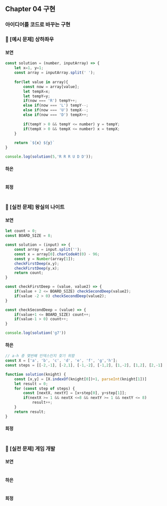 ## Chapter 04 구현
### 아이디어를 코드로 바꾸는 구현
### 📌 [예시 문제] 상하좌우
#### 보연
```javascript
const solution = (number, inputArray) => {
    let x=1, y=1;
    const array = inputArray.split(' ');
    
    for(let value in array){
        const now = array[value];
        let tempX=x;
        let tempY=y;
        if(now === 'R') tempY++;
        else if(now === 'L') tempY--;
        else if(now === 'U') tempX--;
        else if(now === 'D') tempX++;
    
        if(tempY > 0 && tempY <= number) y = tempY;
        if(tempX > 0 && tempX <= number) x = tempX;
    }
    
    return `${x} ${y}`   
}

console.log(solution(5,'R R R U D D'));
```
#### 하은
```javascript

```
#### 희정
```javascript

```

### 📌 [실전 문제] 왕실의 나이트
#### 보연
```javascript
let count = 0;
const BOARD_SIZE = 8;

const solution = (input) => {
    const array = input.split('');
    const x = array[0].charCodeAt(0) - 96;
    const y = Number(array[1]);
    checkFirstDeep(x,y);
    checkFirstDeep(y,x);
    return count;
}

const checkFirstDeep = (value, value2) => {
    if(value + 2 <= BOARD_SIZE) checkSecondDeep(value2);
    if(value -2 > 0) checkSecondDeep(value2);
}

const checkSecondDeep = (value) => {
    if(value+1 <= BOARD_SIZE) count++;
    if(value-1 > 0) count++;
}

console.log(solution('g7'))
```
#### 하은
```javascript
// a-h 중 몇번째 인덱스인지 찾기 위함
const X = ['a', 'b', 'c', 'd', 'e', 'f', 'g','h'];
const steps = [[-2,-1], [-2,1], [-1,-2], [-1,2], [1,-2], [1,2], [2,-1], [2,1]];

function solution(knight) { 
    const [x,y] = [X.indexOf(knight[0])+1, parseInt(knight[1])]
    let result = 0;
    for (const step of steps) {
        const [nextX, nextY] = [x+step[0], y+step[1]];
        if(nextX >= 1 && nextX <=8 && nextY >= 1 && nextY <= 8)
            result++;
    }
    return result;
}
```
#### 희정
```javascript

```

### 📌 [실전 문제] 게임 개발
#### 보연
```javascript

```
#### 하은
```javascript

```
#### 희정
```javascript

```
